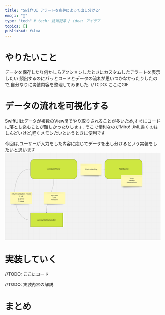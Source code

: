 ```yaml
---
title: "SwiftUI アラートを条件によって出し分ける"
emoji: "💬"
type: "tech" # tech: 技術記事 / idea: アイデア
topics: []
published: false
---
```



# やりたいこと
データを保存したり何かしらアクションしたときにカスタムしたアラートを表示したい
頻出するのにパっとコードとデータの流れが思いつかなかったりしたので,自分なりに実装内容を整理してみました.
//TODO: ここにGIF


# データの流れを可視化する
SwiftUIはデータが複数のView間でやり取りされることが多いため,すぐにコードに落とし込むことが難しかったりします.
そこで便利なのがMiro! 
UML書くのはしんどいけど,軽くメモシたいというときに便利です

今回は,ユーザーが入力をした内容に応じてデータを出し分けるという実装をしたいと思います
![](/images/article_4/2022-03-04-01-12-38.png)

# 実装していく


//TODO: ここにコード


//TODO: 実装内容の解説



# まとめ
